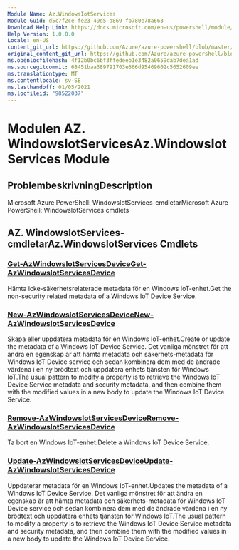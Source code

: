 ```yaml
---
Module Name: Az.WindowsIotServices
Module Guid: d5c7f2ce-fe23-49d5-a869-fb780e78a663
Download Help Link: https://docs.microsoft.com/en-us/powershell/module/az.windowsiotservices
Help Version: 1.0.0.0
Locale: en-US
content_git_url: https://github.com/Azure/azure-powershell/blob/master/src/WindowsIotServices/help/Az.WindowsIotServices.md
original_content_git_url: https://github.com/Azure/azure-powershell/blob/master/src/WindowsIotServices/help/Az.WindowsIotServices.md
ms.openlocfilehash: 4f12b0bc6bf3ffedeeb1e3482a0659dab7dea1ad
ms.sourcegitcommit: 68451baa389791703e666d95469602c5652609ee
ms.translationtype: MT
ms.contentlocale: sv-SE
ms.lasthandoff: 01/05/2021
ms.locfileid: "98522037"
---
```

# <span data-ttu-id="2b1ca-101">Modulen AZ. WindowsIotServices</span><span class="sxs-lookup"><span data-stu-id="2b1ca-101">Az.WindowsIotServices Module</span></span>
## <span data-ttu-id="2b1ca-102">Problembeskrivning</span><span class="sxs-lookup"><span data-stu-id="2b1ca-102">Description</span></span>
<span data-ttu-id="2b1ca-103">Microsoft Azure PowerShell: WindowsIotServices-cmdletar</span><span class="sxs-lookup"><span data-stu-id="2b1ca-103">Microsoft Azure PowerShell: WindowsIotServices cmdlets</span></span>

## <span data-ttu-id="2b1ca-104">AZ. WindowsIotServices-cmdletar</span><span class="sxs-lookup"><span data-stu-id="2b1ca-104">Az.WindowsIotServices Cmdlets</span></span>
### [<span data-ttu-id="2b1ca-105">Get-AzWindowsIotServicesDevice</span><span class="sxs-lookup"><span data-stu-id="2b1ca-105">Get-AzWindowsIotServicesDevice</span></span>](Get-AzWindowsIotServicesDevice.md)
<span data-ttu-id="2b1ca-106">Hämta icke-säkerhetsrelaterade metadata för en Windows IoT-enhet.</span><span class="sxs-lookup"><span data-stu-id="2b1ca-106">Get the non-security related metadata of a Windows IoT Device Service.</span></span>

### [<span data-ttu-id="2b1ca-107">New-AzWindowsIotServicesDevice</span><span class="sxs-lookup"><span data-stu-id="2b1ca-107">New-AzWindowsIotServicesDevice</span></span>](New-AzWindowsIotServicesDevice.md)
<span data-ttu-id="2b1ca-108">Skapa eller uppdatera metadata för en Windows IoT-enhet.</span><span class="sxs-lookup"><span data-stu-id="2b1ca-108">Create or update the metadata of a Windows IoT Device Service.</span></span>
<span data-ttu-id="2b1ca-109">Det vanliga mönstret för att ändra en egenskap är att hämta metadata och säkerhets-metadata för Windows IoT Device service och sedan kombinera dem med de ändrade värdena i en ny brödtext och uppdatera enhets tjänsten för Windows IoT.</span><span class="sxs-lookup"><span data-stu-id="2b1ca-109">The usual pattern to modify a property is to retrieve the Windows IoT Device Service metadata and security metadata, and then combine them with the modified values in a new body to update the Windows IoT Device Service.</span></span>

### [<span data-ttu-id="2b1ca-110">Remove-AzWindowsIotServicesDevice</span><span class="sxs-lookup"><span data-stu-id="2b1ca-110">Remove-AzWindowsIotServicesDevice</span></span>](Remove-AzWindowsIotServicesDevice.md)
<span data-ttu-id="2b1ca-111">Ta bort en Windows IoT-enhet.</span><span class="sxs-lookup"><span data-stu-id="2b1ca-111">Delete a Windows IoT Device Service.</span></span>

### [<span data-ttu-id="2b1ca-112">Update-AzWindowsIotServicesDevice</span><span class="sxs-lookup"><span data-stu-id="2b1ca-112">Update-AzWindowsIotServicesDevice</span></span>](Update-AzWindowsIotServicesDevice.md)
<span data-ttu-id="2b1ca-113">Uppdaterar metadata för en Windows IoT-enhet.</span><span class="sxs-lookup"><span data-stu-id="2b1ca-113">Updates the metadata of a Windows IoT Device Service.</span></span>
<span data-ttu-id="2b1ca-114">Det vanliga mönstret för att ändra en egenskap är att hämta metadata och säkerhets-metadata för Windows IoT Device service och sedan kombinera dem med de ändrade värdena i en ny brödtext och uppdatera enhets tjänsten för Windows IoT.</span><span class="sxs-lookup"><span data-stu-id="2b1ca-114">The usual pattern to modify a property is to retrieve the Windows IoT Device Service metadata and security metadata, and then combine them with the modified values in a new body to update the Windows IoT Device Service.</span></span>

